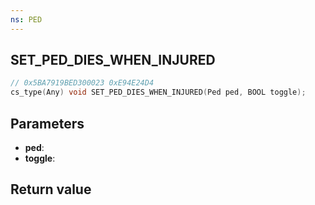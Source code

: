 ```yaml
---
ns: PED
---
```

## SET_PED_DIES_WHEN_INJURED

```c
// 0x5BA7919BED300023 0xE94E24D4
cs_type(Any) void SET_PED_DIES_WHEN_INJURED(Ped ped, BOOL toggle);
```

## Parameters
* **ped**: 
* **toggle**: 

## Return value
